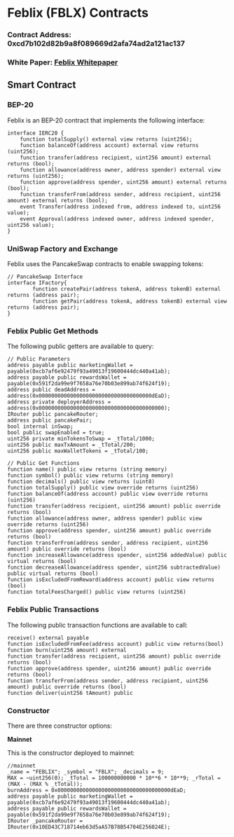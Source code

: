 # Feblix (FBLX) Contracts

### Contract Address: 0xcd7b102d82b9a8f089669d2afa74ad2a121ac137
### White Paper: [Feblix Whitepaper](https://feblix.finance/white-paper.pdf)

## Smart Contract
### BEP-20
Feblix is an BEP-20 contract that implements the following interface:
```Solidity
interface IERC20 {
    function totalSupply() external view returns (uint256);
    function balanceOf(address account) external view returns (uint256);
    function transfer(address recipient, uint256 amount) external returns (bool);
    function allowance(address owner, address spender) external view returns (uint256);
    function approve(address spender, uint256 amount) external returns (bool);
    function transferFrom(address sender, address recipient, uint256 amount) external returns (bool);
    event Transfer(address indexed from, address indexed to, uint256 value);
    event Approval(address indexed owner, address indexed spender, uint256 value);
}
```

### UniSwap Factory and Exchange
Feblix uses the PancakeSwap contracts to enable swapping tokens:

```Solidity
// PancakeSwap Interface
interface IFactory{
        function createPair(address tokenA, address tokenB) external returns (address pair);
        function getPair(address tokenA, address tokenB) external view returns (address pair);
}
```

### Feblix Public Get Methods
The following public getters are available to query:
```Solidity
// Public Parameters
address payable public marketingWallet = payable(0xcb7af6e92479f93a49013f19600444dc440a41ab);
address payable public rewardsWallet = payable(0x591f2da99e9f7658a76e70b03e899ab74f624f19);
address public deadAddress = address(0x000000000000000000000000000000000000dEaD); 
address private deployerAddress = address(0x0000000000000000000000000000000000000000); 
IRouter public pancakeRouter;
address public pancakePair;
bool internal inSwap;
bool public swapEnabled = true;
uint256 private minTokensToSwap = _tTotal/1000;
uint256 public maxTxAmount = _tTotal/200;
uint256 public maxWalletTokens = _tTotal/100;

// Public Get Functions
function name() public view returns (string memory)
function symbol() public view returns (string memory)
function decimals() public view returns (uint8)
function totalSupply() public view override returns (uint256)
function balanceOf(address account) public view override returns (uint256)
function transfer(address recipient, uint256 amount) public override returns (bool)
function allowance(address owner, address spender) public view override returns (uint256)
function approve(address spender, uint256 amount) public override returns (bool)
function transferFrom(address sender, address recipient, uint256 amount) public override returns (bool)
function increaseAllowance(address spender, uint256 addedValue) public virtual returns (bool)
function decreaseAllowance(address spender, uint256 subtractedValue) public virtual returns (bool)
function isExcludedFromReward(address account) public view returns (bool)
function totalFeesCharged() public view returns (uint256)
```

### Feblix Public Transactions
The following public transaction functions are available to call:
```Solidity
receive() external payable
function isExcludedFromFee(address account) public view returns(bool)
function burn(uint256 amount) external
function transfer(address recipient, uint256 amount) public override returns (bool)
function approve(address spender, uint256 amount) public override returns (bool) 
function transferFrom(address sender, address recipient, uint256 amount) public override returns (bool)
function deliver(uint256 tAmount) public
```

### Constructor
There are three constructor options:

**Mainnet**

This is the constructor deployed to mainnet:

```Solidity
//mainnet
_name = "FEBLIX"; _symbol = "FBLX"; _decimals = 9;
MAX = ~uint256(0); _tTotal = 100000000000 * 10**6 * 10**9; _rTotal = (MAX - (MAX % _tTotal));
burnAddress = 0x000000000000000000000000000000000000dEaD;
address payable public marketingWallet = payable(0xcb7af6e92479f93a49013f19600444dc440a41ab);
address payable public rewardsWallet = payable(0x591f2da99e9f7658a76e70b03e899ab74f624f19);
IRouter _pancakeRouter = IRouter(0x10ED43C718714eb63d5aA57B78B54704E256024E);

```
